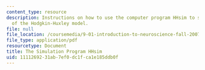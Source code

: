 ```yaml
---
content_type: resource
description: Instructions on how to use the computer program HHsim to simulate a variant
  of the Hodgkin-Huxley model.
file: null
file_location: /coursemedia/9-01-introduction-to-neuroscience-fall-2007/1111269231ab7ef0dc1fca1e185ddb0f_pset1_hhsim.pdf
file_type: application/pdf
resourcetype: Document
title: The Simulation Program HHsim
uid: 11112692-31ab-7ef0-dc1f-ca1e185ddb0f
---
```

